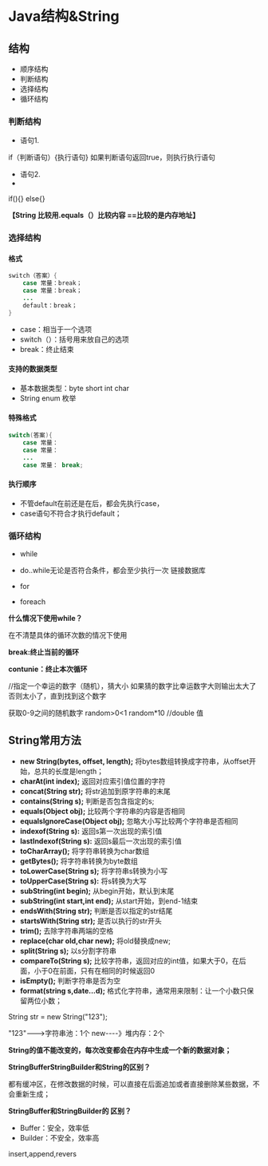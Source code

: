# Java结构&String
## 结构
- 顺序结构
- 判断结构
- 选择结构
- 循环结构

### 判断结构
- 语句1.

if（判断语句）{执行语句}
	如果判断语句返回true，则执行执行语句
- 语句2.
- 
if(){}
	else{}
		
**【String 比较用.equals（）比较内容  ==比较的是内存地址】**

### 选择结构

#### 格式
```java
switch（答案）{
    case 常量：break；
    case 常量：break；
    ...
    default：break；
}
```
- case：相当于一个选项
- switch（）：括号用来放自己的选项
- break：终止结束

#### 支持的数据类型
- 基本数据类型：byte short int char
- String	enum 枚举

#### 特殊格式
```java
switch(答案){
    case 常量：
    case 常量：
    ...
    case 常量： break;
```

#### 执行顺序
- 不管default在前还是在后，都会先执行case，
- case语句不符合才执行default；

### 循环结构
- while
- do..while无论是否符合条件，都会至少执行一次
链接数据库

- for
- foreach

**什么情况下使用while？**

在不清楚具体的循环次数的情况下使用

**break:终止当前的循环**

**contunie：终止本次循环**

//指定一个幸运的数字（随机），猜大小
如果猜的数字比幸运数字大则输出太大了
否则太小了，直到找到这个数字

获取0-9之间的随机数字
	random>0<1
	random*10	//double 值

## String常用方法
- **new String(bytes, offset, length);**
将bytes数组转换成字符串，从offset开始，总共的长度是length；
- **charAt(int index);** 返回对应索引值位置的字符
- **concat(String str);** 将str追加到原字符串的末尾
- **contains(String s);** 判断是否包含指定的s;
- **equals(Object obj);** 比较两个字符串的内容是否相同
- **equalsIgnoreCase(Object obj);** 忽略大小写比较两个字符串是否相同
- **indexof(String s):** 返回s第一次出现的索引值
- **lastIndexof(String s):** 返回s最后一次出现的索引值
- **toCharArray();** 将字符串转换为char数组
- **getBytes();** 将字符串转换为byte数组 
- **toLowerCase(String s);** 将字符串s转换为小写
- **toUpperCase(String s):** 将s转换为大写
- **subString(int begin);** 从begin开始，默认到末尾
- **subString(int start,int end);** 从start开始，到end-1结束
- **endsWith(String str);** 判断是否以指定的str结尾
- **startsWith(String str);** 是否以执行的str开头
- **trim();** 去除字符串两端的空格
- **replace(char old,char new);** 将old替换成new;
- **split(String s);** 以s分割字符串
- **compareTo(String s);** 比较字符串，返回对应的int值，如果大于0，在后面，小于0在前面，只有在相同的时候返回0
- **isEmpty();** 判断字符串是否为空
- **format(string s,date...d);** 格式化字符串，通常用来限制：让一个小数只保留两位小数；

String str = new String("123");

"123"--->字符串池：1个
new----》堆内存：2个

**String的值不能改变的，每次改变都会在内存中生成一个新的数据对象；**

**StringBufferStringBuilder和String的区别？**

都有缓冲区，在修改数据的时候，可以直接在后面追加或者直接删除某些数据，不会重新生成；
	

**StringBuffer和StringBuilder的 区别？**	
- Buffer：安全，效率低
- Builder：不安全，效率高
	
insert,append,revers